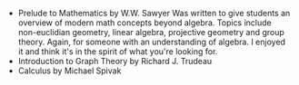 - Prelude to Mathematics by W.W. Sawyer
  Was written to give students an overview of modern math concepts beyond algebra. Topics include non-euclidian geometry, linear algebra, projective geometry and group theory. Again, for someone with an understanding of algebra. I enjoyed it and think it's in the spirit of what you're looking for.
- Introduction to Graph Theory by Richard J. Trudeau
- Calculus by Michael Spivak
